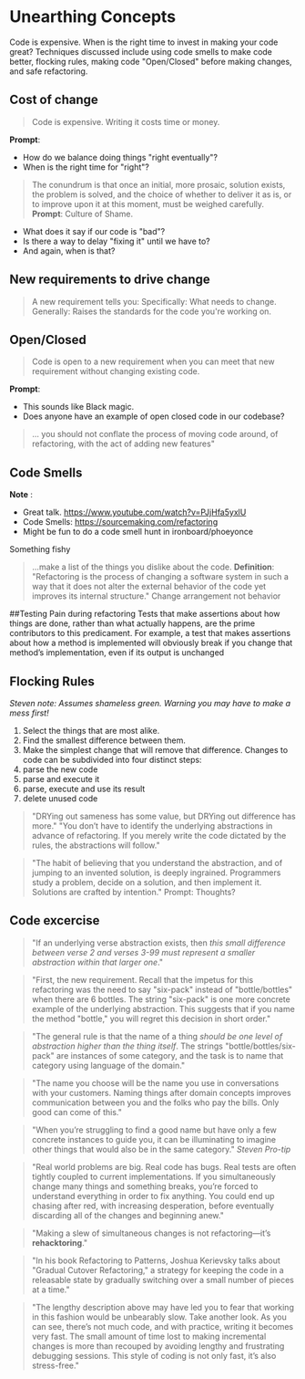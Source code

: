 # Unearthing Concepts

Code is expensive. When is the right time to invest in making your code great? Techniques discussed include using code smells to make code better, flocking rules, making code "Open/Closed" before making changes, and safe refactoring.

## Cost of change
> Code is expensive. Writing it costs time or money.

**Prompt**: 
* How do we balance doing things "right eventually"?
* When is the right time for "right"?

> The conundrum is that once an initial, more prosaic, solution exists, the problem is solved, and the choice of whether to deliver it as is, or to improve upon it at this moment, must be weighed carefully.
**Prompt**: Culture of Shame.
* What does it say if our code is "bad"?
* Is there a way to delay "fixing it" until we have to?
* And again, when is that?

## New requirements to drive change
> A new requirement tells you:
> Specifically: What needs to change.
> Generally: Raises the standards for the code you're working on.

## Open/Closed
> Code is open to a new requirement when you can meet that new requirement without changing existing code.

**Prompt**: 
* This sounds like Black magic.
* Does anyone have an example of open closed code in our codebase?

> ...  you should not conflate the process of moving code around, of refactoring, with the act of adding new features"


## Code Smells
**Note** : 
* Great talk. https://www.youtube.com/watch?v=PJjHfa5yxlU
* Code Smells: https://sourcemaking.com/refactoring
* Might be fun to do a code smell hunt in ironboard/phoeyonce

Something fishy
> ...make a list of the things you dislike about the code.
**Definition**: "Refactoring is the process of changing a software system in such a way that it does not alter the external behavior of the code yet improves its internal structure."
Change arrangement not behavior

##Testing Pain during refactoring
Tests that make assertions about how things are done, rather than what actually happens, are the prime contributors to this predicament. For example, a test that makes assertions about how a method is implemented will obviously break if you change that method’s implementation, even if its output is unchanged

## Flocking Rules
*Steven note: Assumes shameless green. Warning you may have to make a mess first!*
1. Select the things that are most alike.
2. Find the smallest difference between them.
3. Make the simplest change that will remove that difference.
Changes to code can be subdivided into four distinct steps:
1. parse the new code
2. parse and execute it
3. parse, execute and use its result
4. delete unused code

> "DRYing out sameness has some value, but DRYing out difference has more."
> "You don’t have to identify the underlying abstractions in advance of refactoring. If you merely write the code dictated by the rules, the abstractions will follow."

> "The habit of believing that you understand the abstraction, and of jumping to an invented solution, is deeply ingrained. Programmers study a problem, decide on a solution, and then implement it.  Solutions are crafted by intention."
Prompt: Thoughts?

## Code excercise
> "If an underlying verse abstraction exists, then _this small difference between verse 2 and verses 3-99 must represent a smaller abstraction within that larger one_."


> "First, the new requirement. Recall that the impetus for this refactoring was the need to say "six-pack" instead of "bottle/bottles" when there are 6 bottles. The string "six-pack" is one more concrete example of the underlying abstraction. This suggests that if you name the method "bottle," you will regret this decision in short order."

> "The general rule is that the name of a thing _should be one level of abstraction higher than the thing itself_. The strings "bottle/bottles/six-pack" are instances of some category, and the task is to name that category using language of the domain."

> "The name you choose will be the name you use in conversations with your customers. Naming things after domain concepts improves communication between you and the folks who pay the bills. Only good can come of this."

> "When you’re struggling to find a good name but have only a few concrete instances to guide you, it can be illuminating to imagine other things that would also be in the same category." *Steven Pro-tip*

> "Real world problems are big. Real code has bugs. Real tests are often tightly coupled to current implementations. If you simultaneously change many things and something breaks, you’re forced to understand everything in order to fix anything. You could end up chasing after red, with increasing desperation, before eventually discarding all of the changes and beginning anew."

> "Making a slew of simultaneous changes is not refactoring—it’s **rehacktoring**." 

> "In his book Refactoring to Patterns, Joshua Kerievsky talks about "Gradual Cutover Refactoring," a strategy for keeping the code in a releasable state by gradually switching over a small number of pieces at a time."

> "The lengthy description above may have led you to fear that working in this fashion would be unbearably slow. Take another look. As you can see, there’s not much code, and with practice, writing it becomes very fast. The small amount of time lost to making incremental changes is more than recouped by avoiding lengthy and frustrating debugging sessions. This style of coding is not only fast, it’s also stress-free."

